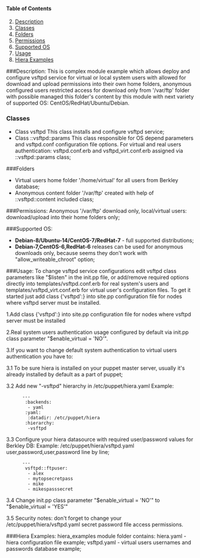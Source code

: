 #### Table of Contents

2. [Description](#description)
3. [Classes](#classes)
4. [Folders](#folders)
5. [Permissions](#permissions)
5. [Supported OS](#supported_os)
6. [Usage](#usage)
7. [Hiera Examples](#hiera_examples)



###Description:
  This is complex module example which allows deploy and configure vsftpd service for virtual or local system users with allowed for download and upload permissions into their own home folders, anonymous configured users restricted access for download only from '/var/ftp' folder with possible managed this folder's content by this module with next variety of supported OS: CentOS/RedHat/Ubuntu/Debian.
 
### Classes 
* Class  vsftpd
 This class installs and configure vsftpd service;
* Class ::vsftpd::params 
This class responsible for OS depend parameters and vsftpd.conf configuration file options.
For virtual and real users authentication: vsftpd.conf.erb and vsftpd_virt.conf.erb assigned via ::vsftpd::params class;

###Folders
* Virtual users home folder '/home/virtual' for all users from Berkley database;
* Anonymous content folder '/var/ftp' created with help of ::vsftpd::content included class;
 
###Permissions: 
Anonymous '/var/ftp' download only, local/virtual users: download/upload into their home folders only;

###Supported OS: 
* **Debian-8/Ubuntu-14/CentOS-7/RedHat-7** - full supported distributions;
* **Debian-7,CentOS-6,RedHat-6** releases can be used for anonymous downloads only, because seems they don't work with "allow_writeable_chroot" option;

###Usage:
 To change vsftpd service configurations edit vsftpd class parameters like "$listen" in the init.pp file, or add/remove required options directly into templates/vsftpd.conf.erb for real system's users and templates/vsftpd_virt.conf.erb for virtual user's configuration files. 
 To get it started just add class {'vsftpd':} into site.pp configuration file for nodes where vsftpd server must be installed.

 1.Add class {'vsftpd':} into site.pp configuration file for nodes where vsftpd server must be installed

 2.Real system users authentication usage configured by default via init.pp class parameter "$enable_virtual = 'NO'".

 3.If you want to change default system authentication to virtual users authentication you have to: 

  3.1 To be sure hiera is installed on your puppet master server, usually it's already installed by default as a part of puppet;

  3.2 Add new "-vsftpd" hierarchy in /etc/puppet/hiera.yaml
      Example:
```puppet
      ---
       :backends:
        - yaml
       :yaml:
        :datadir: /etc/puppet/hiera
       :hierarchy:
        -vsftpd
```
  3.3 Configure your hiera datasource with required user/password values for Berkley DB:
      Example: /etc/puppet/hiera/vsftpd.yaml user,password,user,password line by line;
```puppet
      ---
       vsftpd::ftpuser:
        - alex
        - mytopsecretpass
        - mike
        - mikespasssecret
```
  3.4 Change init.pp class parameter "$enable_virtual = 'NO'" to "$enable_virtual = 'YES'"

  3.5 Security notes: don't forget to change your /etc/puppet/hiera/vsftpd.yaml secret password file access permissions.


###Hiera Examples:
  hiera_examples module folder contains:
    hiera.yaml - hiera configuration file example;
    vsftpd.yaml - virtual users usernames and passwords database example;

